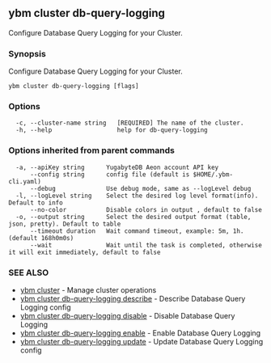 ## ybm cluster db-query-logging

Configure Database Query Logging for your Cluster.

### Synopsis

Configure Database Query Logging for your Cluster.

```
ybm cluster db-query-logging [flags]
```

### Options

```
  -c, --cluster-name string   [REQUIRED] The name of the cluster.
  -h, --help                  help for db-query-logging
```

### Options inherited from parent commands

```
  -a, --apiKey string      YugabyteDB Aeon account API key
      --config string      config file (default is $HOME/.ybm-cli.yaml)
      --debug              Use debug mode, same as --logLevel debug
  -l, --logLevel string    Select the desired log level format(info). Default to info
      --no-color           Disable colors in output , default to false
  -o, --output string      Select the desired output format (table, json, pretty). Default to table
      --timeout duration   Wait command timeout, example: 5m, 1h. (default 168h0m0s)
      --wait               Wait until the task is completed, otherwise it will exit immediately, default to false
```

### SEE ALSO

* [ybm cluster](ybm_cluster.md)	 - Manage cluster operations
* [ybm cluster db-query-logging describe](ybm_cluster_db-query-logging_describe.md)	 - Describe Database Query Logging config
* [ybm cluster db-query-logging disable](ybm_cluster_db-query-logging_disable.md)	 - Disable Database Query Logging
* [ybm cluster db-query-logging enable](ybm_cluster_db-query-logging_enable.md)	 - Enable Database Query Logging
* [ybm cluster db-query-logging update](ybm_cluster_db-query-logging_update.md)	 - Update Database Query Logging config

